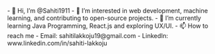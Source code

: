 <html>
  <head>
  <title>Hello! Welcome </title>
  </head>
  <body>
    <p>
    - 👋 Hi, I’m @Sahiti1911
    - 👀 I’m interested in web development, machine learning, and contributing to open-source projects.
    - 🌱 I’m currently learning Java Programming, React.js and exploring UX/UI.
    - 📫 How to reach me
       - Email: sahitilakkoju19@gmail.com
       - LinkedIn: www.linkedin.com/in/sahiti-lakkoju</p>
  </body>
</html>
<!---
Sahiti1911/Sahiti1911 is a ✨ special ✨ repository because its `README.md` (this file) appears on your GitHub profile.
You can click the Preview link to take a look at your changes.
--->
